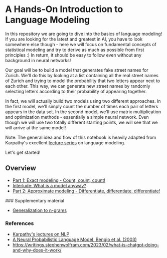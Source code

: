 # A Hands-On Introduction to Language Modeling

In this repository we are going to dive into the basics of language modeling! If you are looking for the latest and greatest in AI, you have to look somewhere else though - here we will focus on fundamental concepts of statistical modeling and try to derive as much as possible from first principles :) In return, it should be easy to follow even without any background in neural networks!

Our goal will be to build a model that generates fake street names for Zurich. We'll do this by looking at a list containing all the real street names of Zurich and trying to model the probability that two letters appear next to each other. This way, we can generate new street names by randomly selecting letters according to their probability of appearing together.

In fact, we will actually build two models using two different approaches. In the first model, we'll simply count the number of times each pair of letters appears in the data set. In the second model, we'll use matrix multiplication and optimization methods - essentially a simple neural network. Even though we will use two totally different starting points, we will see that we will arrive at the same model!

Note: The general idea and flow of this notebook is heavily adapted from Karpathy's excellent [lecture series](https://www.youtube.com/watch?v=PaCmpygFfXo&list=PLAqhIrjkxbuWI23v9cThsA9GvCAUhRvKZ&index=2) on language modeling. 

Let's get started!

## Overview
* [Part 1: Exact modeling - Count, count, count!](./notebooks/part1.ipynb)
* [Interlude: What is a model anyway?](./notebooks/interlude.ipynb)
* [Part 2: Approximate modeling - Differentiate, differentiate, differentiate!](./notebooks/part2.ipynb)

### Supplementary material
* [Generalization to n-grams](./notebooks/ngrams.ipynb)

### References
* [Karpathy's lectures on NLP](https://www.youtube.com/watch?v=PaCmpygFfXo&list=PLAqhIrjkxbuWI23v9cThsA9GvCAUhRvKZ&index=2)
* [A Neural Probabilistic Language Model, Bengio et al. (2003)](https://www.jmlr.org/papers/volume3/bengio03a/bengio03a.pdf)
* https://writings.stephenwolfram.com/2023/02/what-is-chatgpt-doing-and-why-does-it-work/